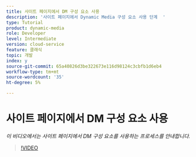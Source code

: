 ```yaml
---
title: 사이트 페이지에서 DM 구성 요소 사용
description: '사이트 페이지에서 Dynamic Media 구성 요소 사용 단계  '
type: Tutorial
product: dynamic-media
role: Developer
level: Intermediate
version: cloud-service
feature: 클래식
topic: 개발
index: y
source-git-commit: 65a40826d3be322673e116d98124c3cbfb1d6eb4
workflow-type: tm+mt
source-wordcount: '35'
ht-degree: 5%

---
```




# 사이트 페이지에서 DM 구성 요소 사용

*이 비디오에서는 사이트 페이지에서 DM 구성 요소를 사용하는 프로세스를 안내합니다.*

>[!VIDEO](https://video.tv.adobe.com/v/335461?quality=9&learn=on)
